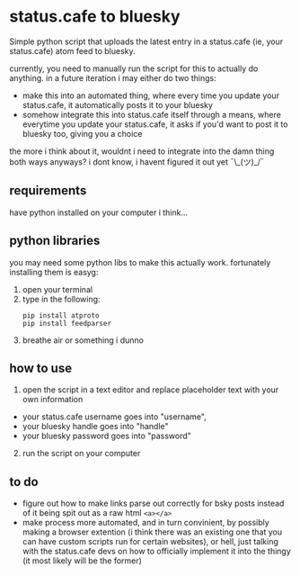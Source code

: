 # status.cafe to bluesky
Simple python script that uploads the latest entry in a status.cafe (ie, your status.cafe) atom feed to bluesky.

currently, you need to manually run the script for this to actually do anything. 
in a future iteration i may either do two things:
- make this into an automated thing, where every time you update your status.cafe, it automatically posts it to your bluesky
- somehow integrate this into status.cafe itself through a means, where everytime you update your status.cafe, it asks if you'd want to post it to bluesky too, giving you a choice

the more i think about it, wouldnt i need to integrate into the damn thing both ways anyways? i dont know, i havent figured it out yet ¯\\\_(ツ)_/¯

## requirements
have python installed on your computer i think...

python libraries
---
you may need some python libs to make this actually work. fortunately installing them is easyg:

1. open your terminal
2. type in the following:
   ```
   pip install atproto
   pip install feedparser
   ```
3. breathe air or something i dunno

## how to use
1. open the script in a text editor and replace placeholder text with your own information
- your status.cafe username goes into "username",
- your bluesky handle goes into "handle"
- your bluesky password goes into "password"
2. run the script on your computer

## to do
- figure out how to make links parse out correctly for bsky posts instead of it being spit out as a raw html `<a></a>`
- make process more automated, and in turn convinient, by possibly making a browser extention (i think there was an existing one that you can have custom scripts run for certain websites), or hell, just talking with the status.cafe devs on how to officially implement it into the thingy (it most likely will be the former)
